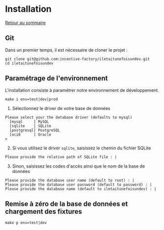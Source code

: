 # Installation

[Retour au sommaire](index.md)

## Git
Dans un premier temps, il est nécessaire de cloner le projet :
```
git clone git@github.com:incentive-factory/iletaitunefoisundev.git
cd iletaitunefoisundev
```


## Paramétrage de l'environnement
L'installation consiste à paramétrer notre environnement de développement.
```
make i env=test|dev|prod
```

1. Sélectionnez le driver de votre base de données
```
Please select your the database driver (defaults to mysql)
  [mysql     ] MySQL
  [sqlite    ] SQLite
  [postgresql] PostgreSQL
  [oci8      ] Oracle
> 
```

2. Si vous utilisez le driver `sqlite`, saisissez le chemin du fichier SQLite
```
Please provide the relative path of SQLite file : |
``` 

3. Sinon, saisissez les codes d'accès ainsi que le nom de la base de données 
```
Please provide the database user name (default to root) : |
Please provide the database user password (default to password) : |
Please provide the database name (default to iletaitunefoisundev) : |
```

## Remise à zéro de la base de données et chargement des fixtures

```
make p env=test|dev
```
